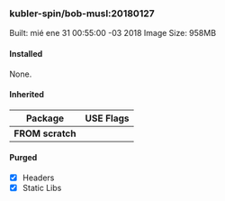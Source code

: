 ### kubler-spin/bob-musl:20180127

Built: mié ene 31 00:55:00 -03 2018
Image Size: 958MB

#### Installed
None.
#### Inherited
Package | USE Flags
--------|----------
**FROM scratch** |
#### Purged
- [x] Headers
- [x] Static Libs
